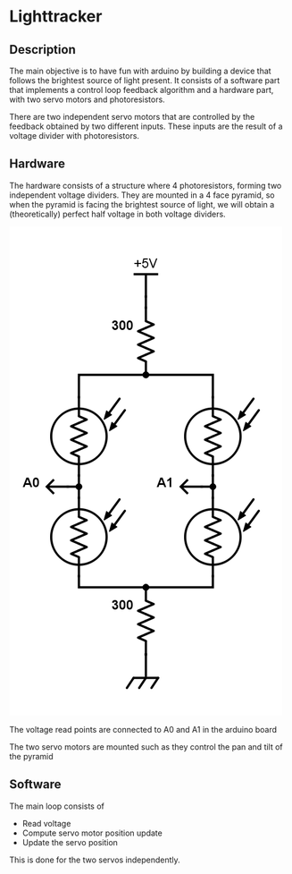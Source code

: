 # Lighttracker
## Description
The main objective is to have fun with arduino by building a device that follows the brightest source of light present. It consists of a software part that implements a control loop feedback algorithm and a hardware part, with two servo motors and photoresistors.

There are two independent servo motors that are controlled by the feedback obtained by two different inputs. These inputs are the result of a voltage divider with photoresistors.

## Hardware
The hardware consists of a structure where 4 photoresistors, forming two independent voltage dividers. They are mounted in a 4 face pyramid, so when the pyramid is facing the brightest source of light, we will obtain a (theoretically) perfect half voltage in both voltage dividers.

![schema](https://raw.githubusercontent.com/josecpujol/lighttracker/master/lighttracker.png)

The voltage read points are connected to A0 and A1 in the arduino board

The two servo motors are mounted such as they control the pan and tilt of the pyramid 

## Software
The main loop consists of
* Read voltage
* Compute servo motor position update
* Update the servo position

This is done for the two servos independently.
